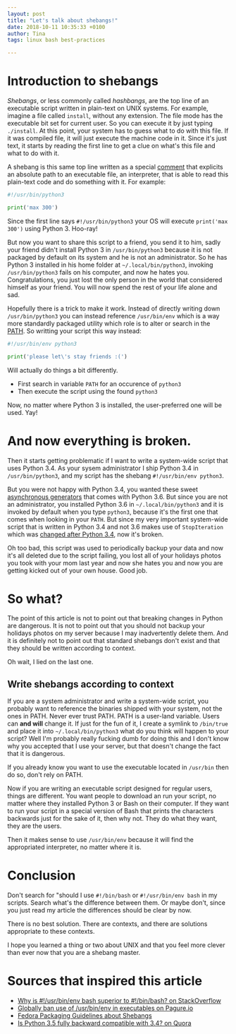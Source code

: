 ```yaml
---
layout: post
title: "Let's talk about shebangs!"
date: 2018-10-11 10:35:33 +0100
author: Tina
tags: linux bash best-practices

---
```


# Introduction to shebangs

*Shebangs*, or less commonly called *hashbangs*, are the top line of an
executable script written in plain-text on UNIX systems. For example, imagine a
file called `install`, without any extension. The file mode has the executable
bit set for current user. So you can execute it by just typing `./install`. At
this point, your system has to guess what to do with this file. If it was
compiled file, it will just execute the machine code in it. Since it's just
text, it starts by reading the first line to get a clue on what's this file and
what to do with it.

A shebang is this same top line written as a special [comment][wiki-comment]
that explicits an absolute path to an executable file, an interpreter, that is
able to read this plain-text code and do something with it. For example:
```python
#!/usr/bin/python3

print('max 300')
```
Since the first line says `#!/usr/bin/python3` your OS will execute
`print('max 300')` using Python 3. Hoo-ray!

But now you want to share this script to a friend, you send it to him, sadly
your friend didn't install Python 3 in `/usr/bin/python3` because it is not
packaged by default on its system and he is not an administrator. So he has
Python 3 installed in his home folder at `~/.local/bin/python3`, invoking
`/usr/bin/python3` fails on his computer, and now he hates you.
Congratulations, you just lost the only person in the world that considered
himself as your friend. You will now spend the rest of your life alone and sad.

Hopefully there is a trick to make it work. Instead of directly writing down
`/usr/bin/python3` you can instead reference `/usr/bin/env` which is a way more
standardly packaged utility which role is to alter or search in the
[PATH][wiki-path]. So writting your script this way instead:
```python
#!/usr/bin/env python3

print('please let\'s stay friends :(')
```
Will actually do things a bit differently.

- First search in variable `PATH` for an occurence of `python3`
- Then execute the script using the found `python3`

Now, no matter where Python 3 is installed, the user-preferred one will be
used. Yay!

# And now everything is broken.

Then it starts getting problematic if I want to write a system-wide script that
uses Python 3.4. As your sysem administrator I ship Python 3.4 in
`/usr/bin/python3`, and my script has the shebang `#!/usr/bin/env python3`.

But you were not happy with Python 3.4, you wanted these sweet [asynchronous
generators][PEP-525] that comes with Python 3.6. But since you are not an
administrator, you installed Python 3.6 in `~/.local/bin/python3` and it is
invoked by default when you type `python3`, because it's the first one that
comes when looking in your `PATH`. But since my very important system-wide
script that is written in Python 3.4 and not 3.6 makes use of `StopIteration`
which was [changed after Python 3.4][PEP-479-breaks], now it's broken.

Oh too bad, this script was used to periodically backup your data and now it's
all deleted due to the script failing, you lost all of your holidays photos you
took with your mom last year and now she hates you and now you are getting
kicked out of your own house. Good job.

# So what?

The point of this article is not to point out that breaking changes in Python
are dangerous. It is not to point out that you should not backup your holidays
photos on my server because I may inadvertently delete them. And it is
definitely not to point out that standard shebangs don't exist and that they
should be written according to context.

Oh wait, I lied on the last one.

## Write shebangs according to context

If you are a system administrator and write a system-wide script, you probably
want to reference the binaries shipped with your system, not the ones in PATH.
Never ever trust PATH. PATH is a user-land variable. Users can **and will**
change it. If just for the fun of it, I create a symlink to `/bin/true` and
place it into `~/.local/bin/python3` what do you think will happen to your
script? Well I'm probably really fucking dumb for doing this and I don't know
why you accepted that I use your server, but that doesn't change the fact that
it is dangerous.

If you already know you want to use the executable located in `/usr/bin` then
do so, don't rely on PATH.

Now if you are writing an executable script designed for regular users, things
are different. You want people to download an run your script, no matter where
they installed Python 3 or Bash on their computer. If they want to run your
script in a special version of Bash that prints the characters backwards just
for the sake of it, then why not. They do what they want, they are the users.

Then it makes sense to use `/usr/bin/env` because it will find the appropriated
interpreter, no matter where it is.

# Conclusion

Don't search for "should I use `#!/bin/bash` or `#!/usr/bin/env bash` in my
scripts. Search what's the difference between them. Or maybe don't, since you
just read my article the differences should be clear by now.

There is no best solution. There are contexts, and there are solutions
appropriate to these contexts.

I hope you learned a thing or two about UNIX and that you feel more clever than
ever now that you are a shebang master.

# Sources that inspired this article

- [Why is #!/usr/bin/env bash superior to #!/bin/bash? on StackOverflow](https://stackoverflow.com/questions/21612980/why-is-usr-bin-env-bash-superior-to-bin-bash)
- [Globally ban use of /usr/bin/env in executables on Pagure.io](https://pagure.io/packaging-committee/issue/700)
- [Fedora Packaging Guidelines about Shebangs](https://fedoraproject.org/wiki/Packaging:Guidelines#Shebang_lines)
- [Is Python 3.5 fully backward compatible with 3.4? on Quora](https://www.quora.com/Is-Python-3-5-fully-backward-compatible-with-3-4)

[wiki-comment]: https://en.wikipedia.org/wiki/Comment_(computer_programming)
[wiki-path]: https://en.wikipedia.org/wiki/PATH_(variable)
[PEP-525]: https://www.python.org/dev/peps/pep-0525
[PEP-479-breaks]: https://www.python.org/dev/peps/pep-0479/#consequences-for-existing-code
